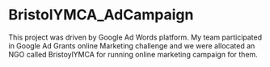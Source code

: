 # BristolYMCA_AdCampaign
This project was driven by Google Ad Words platform. My team participated in Google Ad Grants online Marketing challenge and we were allocated an NGO called BristoylYMCA for running online marketing campaign for them.
